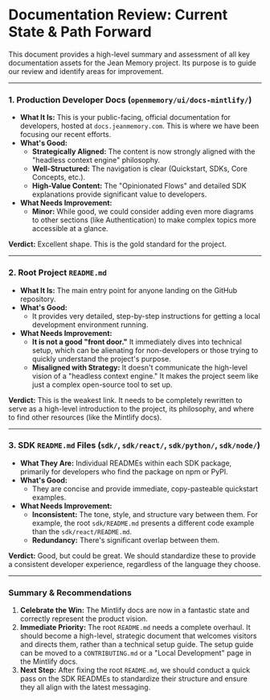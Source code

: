 # Documentation Review: Current State & Path Forward

This document provides a high-level summary and assessment of all key documentation assets for the Jean Memory project. Its purpose is to guide our review and identify areas for improvement.

---

### 1. Production Developer Docs (`openmemory/ui/docs-mintlify/`)

*   **What It Is:** This is your public-facing, official documentation for developers, hosted at `docs.jeanmemory.com`. This is where we have been focusing our recent efforts.
*   **What's Good:**
    *   **Strategically Aligned:** The content is now strongly aligned with the "headless context engine" philosophy.
    *   **Well-Structured:** The navigation is clear (Quickstart, SDKs, Core Concepts, etc.).
    *   **High-Value Content:** The "Opinionated Flows" and detailed SDK explanations provide significant value to developers.
*   **What Needs Improvement:**
    *   **Minor:** While good, we could consider adding even more diagrams to other sections (like Authentication) to make complex topics more accessible at a glance.

**Verdict:** Excellent shape. This is the gold standard for the project.

---

### 2. Root Project `README.md`

*   **What It Is:** The main entry point for anyone landing on the GitHub repository.
*   **What's Good:**
    *   It provides very detailed, step-by-step instructions for getting a local development environment running.
*   **What Needs Improvement:**
    *   **It is not a good "front door."** It immediately dives into technical setup, which can be alienating for non-developers or those trying to quickly understand the project's purpose.
    *   **Misaligned with Strategy:** It doesn't communicate the high-level vision of a "headless context engine." It makes the project seem like just a complex open-source tool to set up.

**Verdict:** This is the weakest link. It needs to be completely rewritten to serve as a high-level introduction to the project, its philosophy, and where to find other resources (like the Mintlify docs).

---

### 3. SDK `README.md` Files (`sdk/`, `sdk/react/`, `sdk/python/`, `sdk/node/`)

*   **What They Are:** Individual READMEs within each SDK package, primarily for developers who find the package on npm or PyPI.
*   **What's Good:**
    *   They are concise and provide immediate, copy-pasteable quickstart examples.
*   **What Needs Improvement:**
    *   **Inconsistent:** The tone, style, and structure vary between them. For example, the root `sdk/README.md` presents a different code example than the `sdk/react/README.md`.
    *   **Redundancy:** There's significant overlap between them.

**Verdict:** Good, but could be great. We should standardize these to provide a consistent developer experience, regardless of the language they choose.

---

### Summary & Recommendations

1.  **Celebrate the Win:** The Mintlify docs are now in a fantastic state and correctly represent the product vision.
2.  **Immediate Priority:** The root `README.md` needs a complete overhaul. It should become a high-level, strategic document that welcomes visitors and directs them, rather than a technical setup guide. The setup guide can be moved to a `CONTRIBUTING.md` or a "Local Development" page in the Mintlify docs.
3.  **Next Step:** After fixing the root `README.md`, we should conduct a quick pass on the SDK READMEs to standardize their structure and ensure they all align with the latest messaging.
